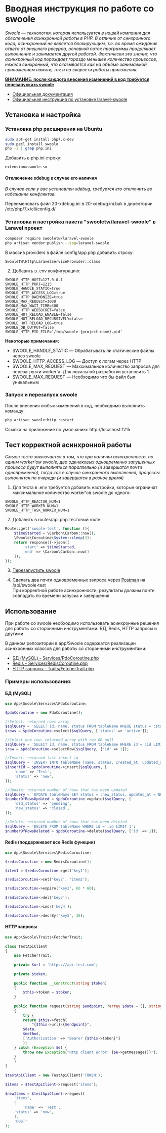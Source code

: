 # Вводная инструкция по работе со swoole  
  
*Swoole — технология, которая используется в нашей компании для обеспечения асинхронной работы в PHP. В отличие от синхронного кода, асинхронный не является блокирующим, т.е. во время ожидания ответа от внешнего ресурса, основной поток программы продолжает выполнение и занимается другой работой. Фактически это значит, что асинхронный код порождает гораздо меньшее количество процессов, нежели синхронный, что сказывается как на объёме занимаемой приложением памяти, так и на скорости работы приложения.*  
  
[**ВНИМАНИЕ: после каждого внесения изменений в код требуется перезапускать swoole**](https://github.com/MineFinanceGroup/swoole-tutorial/blob/master/README.md#%D0%B7%D0%B0%D0%BF%D1%83%D1%81%D0%BA-%D0%B8-%D0%BF%D0%B5%D1%80%D0%B5%D0%B7%D0%B0%D0%BF%D1%83%D1%81%D0%BA-swoole)  
  
- [Официальная документация](https://www.swoole.co.uk/docs/)  
- [Официальная инструкция по установке laravel-swoole](https://github.com/swooletw/laravel-swoole/wiki/4.-Installation)  
  
  
## Установка и настройка  
  
### Установка php расширения на Ubuntu  
  
```bash  
sudo apt-get install php7.x-dev  
sudo pecl install swoole  
php -i | grep php.ini  
```  
  
Добавить в php.ini строку:  
```  
extension=swoole.so  
```  
  
#### Отключение xdebug в случае его наличия  
*В случае если у вас установлен xdebug, требуется его отключить во избежание конфликтов.*  
 
Переименовать файл 20-xdebug.ini в 20-xdebug.ini.bak в директории /etc/php/7.x/cli/config.d/   
  
### Установка и настройка пакета "swooletw/laravel-swoole" в Laravel проект  
  
```bash  
composer require swooletw/laravel-swoole  
php artisan vendor:publish --tag=laravel-swoole  
```  
  
В массив providers в файле config/app.php добавить строку:  
```  
SwooleTW\Http\LaravelServiceProvider::class  
```  
  
2. Добавить в .env конфигурацию:  
  
```  
SWOOLE_HTTP_HOST=127.0.0.1  
SWOOLE_HTTP_PORT=1215  
SWOOLE_HANDLE_STATIC=true  
SWOOLE_HTTP_ACCESS_LOG=true  
SWOOLE_HTTP_DAEMONIZE=true  
SWOOLE_MAX_REQUEST=3000  
SWOOLE_MAX_WAIT_TIME=300  
SWOOLE_HTTP_WEBSOCKET=false  
SWOOLE_HOT_RELOAD_ENABLE=false  
SWOOLE_HOT_RELOAD_RECURSIVELY=false  
SWOOLE_HOT_RELOAD_LOG=true  
SWOOLE_OB_OUTPUT=false  
SWOOLE_HTTP_PID_FILE='/tmp/swoole-{project-name}.pid'
```  
  
**Некоторые примечания:**  
- SWOOLE_HANDLE_STATIC — Обрабатывать ли статические файлы через swoole  
- SWOOLE_HTTP_ACCESS_LOG — Доступ к логам через HTTP  
- SWOOLE_MAX_REQUEST — Максимальное количество запросов для перезагрузки worker'a. Для локальной разработки установить 1.  
- SWOOLE_MAX_REQUEST — Необходимо что бы файл был уникальным
  
### Запуск и перезапуск swoole  
  
После внесения любых изменений в код, необходимо выполнить команду:  
```bash  
php artisan swoole:http restart  
```  
  
Ссылка на приложение по умолчанию: http://localhost:1215  
  
  
## Тест корректной асинхронной работы  
  
*Смысл теста заключается в том, что при наличии асинхронности, но одним worker'ом swoole, два одинаковых одновременно запущенных процесса будут выполняться параллельно (и завершатся почти одновременно), тогда как в случае синхронного выполнения, процессы выполнятся по очереди (и завершатся в разное время)*  
  
1. Для теста в .env требуется добавить настройки, которые ограничат максимальное количество worker'ов swoole до одного:  
```  
SWOOLE_HTTP_REACTOR_NUM=1  
SWOOLE_HTTP_WORKER_NUM=1  
SWOOLE_HTTP_TASK_WORKER_NUM=1  
```  
  
2. Добавить в routes/api.php тестовый route  
```php  
Route::get('swoole-test', function (){  
    $timeStarted = \Carbon\Carbon::now(); 
    \Swoole\Coroutine\System::sleep(3);  
    return response()->json([
        'start' => $timeStarted, 
        'end' => \Carbon\Carbon::now()
    ]); 
});  
```
  
3. [Перезапустить swoole](https://github.com/MineFinanceGroup/swoole-tutorial/blob/master/README.md#%D0%B7%D0%B0%D0%BF%D1%83%D1%81%D0%BA-%D0%B8-%D0%BF%D0%B5%D1%80%D0%B5%D0%B7%D0%B0%D0%BF%D1%83%D1%81%D0%BA-swoole)  
  
4. Сделать два почти одновременных запроса через [Postman](https://www.postman.com/) на /api/swoole-test   
При корректной работе асинхронности, результаты должны почти совпадать по времени запуска и завершения.  
  
## Использование  
При работе со swoole необходимо использовать асинхронные решения для работы со сторонними инструментами: БД, Redis, HTTP запросы и другими.

В данном репозитории в app/Swoole содержатся реализации асинхронных классов для работы  со сторонними инструментами:
- [БД (MySQL)  - Services/PdoCoroutine.php](https://github.com/MineFinanceGroup/swoole-tutorial#%D0%B1%D0%B4-mysql)
- [Redis - Services/RedisCoroutine.php](https://github.com/MineFinanceGroup/swoole-tutorial#redis-%D0%BF%D0%BE%D0%B4%D0%B4%D0%B5%D1%80%D0%B6%D0%B8%D0%B2%D0%B0%D0%B5%D1%82-%D0%B2%D1%81%D0%B5-redis-%D1%84%D1%83%D0%BD%D0%BA%D1%86%D0%B8%D0%B8)
- [HTTP запросы - Traits/FetcherTrait.php](https://github.com/MineFinanceGroup/swoole-tutorial#http-%D0%B7%D0%B0%D0%BF%D1%80%D0%BE%D1%81%D1%8B)

### Примеры использования:
#### БД (MySQL) 
```php
use App\Swoole\Services\PdoCoroutine;

$pdoCoroutine = new PdoCoroutine();  

//Select: returned rows array
$sqlQuery = 'SELECT id, name, status FROM tableName WHERE status = :status';
$rows = $pdoCoroutine->select($sqlQuery, ['status' => 'active']); 

//Select one row: returned array with row OR null
$sqlQuery = 'SELECT id, name, status FROM tableName WHERE id = :id LIMIT 1';
$row = $pdoCoroutine->selectRow($sqlQuery, ['id' => 1]); 

//Insert: returned last insert id
$sqlQuery = 'INSERT INTO tableName (name, status, created_at, updated_at) VALUES (:name, :status, NOW(), NOW())';
$insertId = $pdoCoroutine->insert($sqlQuery, [
    'name' => 'Test',
    'status' => 'new',
]);

//Update: returned number of rows that has been updated
$sqlQuery = 'UPDATE tableName SET status = :new_status, updated_at = NOW() WHERE status = :old_status';
$numberOfRowsUpdated = $pdoCoroutine->update($sqlQuery, [
    'old_status' => 'pending',
    'new_status' => 'closed',
]);

//Delete: returned number of rows that has been deleted
$sqlQuery = 'DELETE FROM tableName WHERE id = :id LIMIT 1';
$numberOfRowsDeleted = $pdoCoroutine->delete($sqlQuery, ['id' => 1]);     
```
#### Redis (поддерживает все Redis функции)
```php
use App\Swoole\Services\RedisCoroutine;

$redisCoroutine = new RedisCoroutine();

$item1 = $redisCoroutine->get('key1');

$redisCoroutine->set('key2', 'item2');

$redisCoroutine->expire('key2', 60 * 60);
  
$redisCoroutine->del('key3');

$redisCoroutine->incr('key4');

$redisCoroutine->decrBy('key5', 10);
```
#### HTTP запросы

```php
use App\Swoole\Traits\FetcherTrait;  
  
class TestApiClient  
{  
    use FetcherTrait;  
    
    private $url = 'https://api.test.com';  
  
    private $token;  
  
    public function __construct(string $token)  
    {  
        $this->token = $token;  
    }
    
    public function request(string $endpoint, ?array $data = [], string $method = 'GET'): object  
    {  
        try {  
	    return $this->fetch(  
	        "{$this->url}/{$endpoint}",  
		$data,  
		$method,  
		['Authorization' => "Bearer {$this->token}"]  
	    );  
	} catch (Exception $e) {  
	    throw new Exception("Http client error: {$e->getMessage()}");  
	}  
    }
}  
  
$testApiClient = new TestApiClient('TOKEN');  
  
$items = $testApiClient->request('items');  
  
$newItems = $testApiClient->request(  
    'items',  
    [
        'name' => 'Test',  
	'status' => 'new',  
    ],  
    'POST'  
);
```
